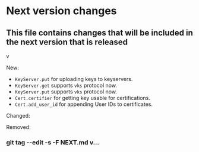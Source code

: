 # Next version changes
## This file contains changes that will be included in the next version that is released
v

New:
  - `KeyServer.put` for uploading keys to keyservers.
  - `KeyServer.get` supports `vks` protocol now.
  - `KeyServer.put` supports `vks` protocol now.
  - `Cert.certifier` for getting key usable for certifications.
  - `Cert.add_user_id` for appending User IDs to certificates.

Changed:

Removed:

### git tag --edit -s -F NEXT.md v...
